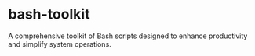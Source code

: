 # bash-toolkit
A comprehensive toolkit of Bash scripts designed to enhance productivity and simplify system operations.
